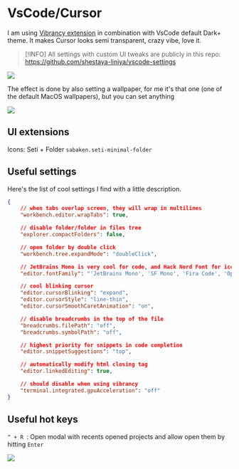 # VsCode/Cursor

I am using [Vibrancy extension](https://github.com/illixion/vscode-vibrancy-continued) in combination with VsCode default Dark+ theme. It makes Cursor looks semi transparent, crazy vibe, love it.

> [!INFO]
> All settings with custom UI tweaks are publicly in this repo:  
> https://github.com/shestaya-liniya/vscode-settings

![](/vscode-layout.png)

The effect is done by also setting a wallpaper, for me it's that one (one of the default MacOS wallpapers), but you can set anything

![](/desktop-wallpaper.png)

## UI extensions

Icons: Seti + Folder `sabaken.seti-minimal-folder`

## Useful settings

Here's the list of cool settings I find with a little description.

```json
{
	// when tabs overlap screen, they will wrap in multilines
	"workbench.editor.wrapTabs": true,

	// disable folder/folder in files tree
	"explorer.compactFolders": false,

	// open folder by double click
	"workbench.tree.expandMode": "doubleClick",

	// JetBrains Mono is very cool for code, and Hack Nerd Font for icons
	"editor.fontFamily": "'JetBrains Mono', 'SF Mono', 'Fira Code', 'Operator Mono Lig', 'Hack Nerd Font'",

	// cool blinking cursor
	"editor.cursorBlinking": "expand",
	"editor.cursorStyle": "line-thin",
	"editor.cursorSmoothCaretAnimation": "on",

	// disable breadcrumbs in the top of the file
	"breadcrumbs.filePath": "off",
	"breadcrumbs.symbolPath": "off",

	// highest priority for snippets in code completion
	"editor.snippetSuggestions": "top",

	// automatically modify html closing tag
	"editor.linkedEditing": true,

	// should disable when using vibrancy
	"terminal.integrated.gpuAcceleration": "off"
}
```

## Useful hot keys

`^ + R `: Open modal with recents opened projects and allow open them by hitting `Enter`

![](/vscode-control-r.png)

